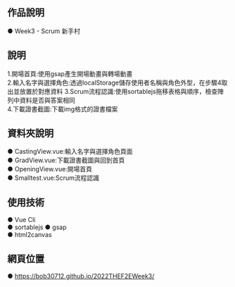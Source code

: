 ## 作品說明  
● Week3 - Scrum 新手村

## 說明  
1.開場首頁:使用gsap產生開場動畫與轉場動畫  
2.輸入名字與選擇角色:透過localStorage儲存使用者名稱與角色外型，在步驟4取出並放置於對應資料
3.Scrum流程認識:使用sortablejs拖移表格與順序，檢查陣列中資料是否與答案相同  
4.下載證書截圖:下載img格式的證書檔案  

## 資料夾說明  
● CastingView.vue:輸入名字與選擇角色頁面  
● GradView.vue:下載證書截圖與回到首頁  
● OpeningView.vue:開場首頁  
● Smalltest.vue:Scrum流程認識    

## 使用技術  
● Vue Cli  
● sortablejs
● gsap  
● html2canvas
 
## 網頁位置  
● https://bob30712.github.io/2022THEF2EWeek3/ 
